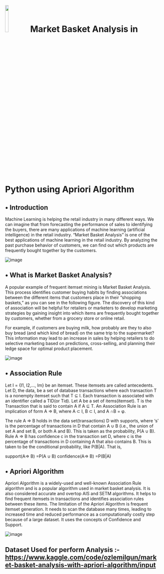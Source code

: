 # <img src="https://user-images.githubusercontent.com/91790864/233852269-cae90685-1843-4a2c-ae29-5be62a95a5a6.png" width=15% height=15%> Market Basket Analysis in Python using Apriori Algorithm

## • Introduction

Machine Learning is helping the retail industry in many different ways. We can imagine that from forecasting the performance of sales to identifying the buyers, there are many applications of machine learning (artificial intelligence) in the retail industry. “Market Basket Analysis” is one of the best applications of machine learning in the retail industry. By analyzing the past purchase behavior of customers, we can find out which products are frequently bought together by the customers.


![image](https://user-images.githubusercontent.com/91790864/233827881-8daa75c5-c756-4a2d-8c21-0c90b19eae6a.png)


## • What is Market Basket Analysis?

A popular example of frequent itemset mining is Market Basket Analysis. This process identifies customer buying habits by finding associations between the different items that customers place in their “shopping baskets,” as you can see in the following figure. The discovery of this kind of association will be helpful for retailers or marketers to develop marketing strategies by gaining insight into which items are frequently bought together by customers, whether from a grocery store or online retail.

For example, if customers are buying milk, how probably are they to also buy bread (and which kind of bread) on the same trip to the supermarket? This information may lead to an increase in sales by helping retailers to do selective marketing based on predictions, cross-selling, and planning their ledge space for optimal product placement.


![image](https://user-images.githubusercontent.com/91790864/233828064-55ac8e9f-7f36-4d9b-bd38-f7bcdbf7ac43.png)


## • Association Rule 

Let I = {I1, I2,…, Im} be an itemset. These itemsets are called antecedents. Let D, the data, be a set of database transactions where each transaction T is a nonempty itemset such that T ⊆ I. Each transaction is associated with an identifier called a TID(or Tid). Let A be a set of items(itemset). T is the Transaction that is said to contain A if A ⊆ T. An Association Rule is an implication of form A ⇒ B, where A ⊂ I, B ⊂ I,  and A ∩B = φ.

The rule A ⇒ B holds in the data set(transactions) D with supports, where ‘s’ is the percentage of transactions in D that contain A ∪ B (i.e., the union of set A and set B, or both A and B). This is taken as the probability, P(A ∪ B). Rule A ⇒ B has confidence c in the transaction set D, where c is the percentage of transactions in D containing A that also contains B. This is taken to be the conditional probability, like P(B|A). That is,

support(A⇒ B) =P(A ∪  B) 
confidence(A⇒ B) =P(B|A)


## • Apriori Algorithm 

Apriori Algorithm is a widely-used and well-known Association Rule algorithm and is a popular algorithm used in market basket analysis. It is also considered accurate and overtop AIS and SETM algorithms. It helps to find frequent itemsets in transactions and identifies association rules between these items. The limitation of the Apriori Algorithm is frequent itemset generation. It needs to scan the database many times, leading to increased time and reduced performance as a computationally costly step because of a large dataset. It uses the concepts of Confidence and Support.


![image](https://user-images.githubusercontent.com/91790864/233828286-08300cf0-5bd1-4495-ba49-6d88df0a7c3e.png)


## Dataset Used for perform Analysis :- https://www.kaggle.com/code/ozlemilgun/market-basket-analysis-with-apriori-algorithm/input

